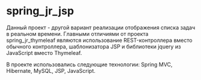 # spring_jr_jsp
Данный проект - другой вариант реализации отображения списка задач в реальном времени. Главными отличиями от проекта spring_jr_thymeleaf являются использование REST-контроллера вместо обычного контроллера, шаблонизатора JSP и библиотеки jquery из JavaScript вместо Thymeleaf.

В проекте использовались следующие технологии: Spring MVC, Hibernate, MySQL, JSP, JavaScript.
